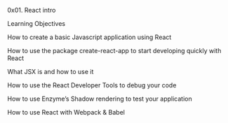 0x01. React intro

Learning Objectives

How to create a basic Javascript application using React

How to use the package create-react-app to start developing quickly with React

What JSX is and how to use it

How to use the React Developer Tools to debug your code

How to use Enzyme’s Shadow rendering to test your application

How to use React with Webpack & Babel
